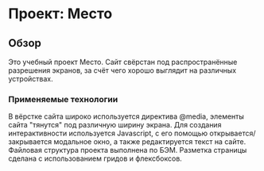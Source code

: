 # Проект: Место

## Обзор

Это учебный проект Место. Сайт свёрстан под распространённые разрешения экранов, за счёт чего хорошо выглядит на различных устройствах.

### Применяемые технологии

В вёрстке сайта широко используется директива @media, элементы сайта "тянутся" под различную ширину экрана. Для создания интерактивности используется Javascript, с его помощью открывается/закрывается модальное окно, а также редактируется текст на сайте. Файловая структура проекта выполнена по БЭМ. Разметка страницы сделана с использованием гридов и флексбоксов.


